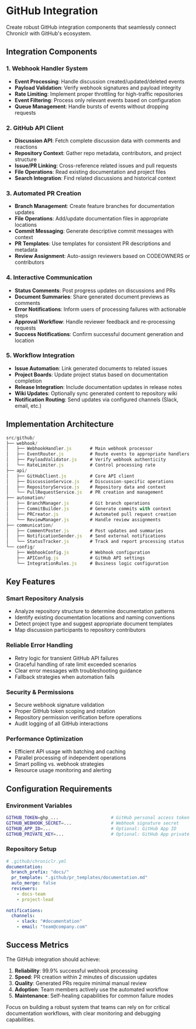 # GitHub Integration

Create robust GitHub integration components that seamlessly connect Chroniclr with GitHub's ecosystem.

## Integration Components

### 1. Webhook Handler System
- **Event Processing**: Handle discussion created/updated/deleted events
- **Payload Validation**: Verify webhook signatures and payload integrity  
- **Rate Limiting**: Implement proper throttling for high-traffic repositories
- **Event Filtering**: Process only relevant events based on configuration
- **Queue Management**: Handle bursts of events without dropping requests

### 2. GitHub API Client
- **Discussion API**: Fetch complete discussion data with comments and reactions
- **Repository Context**: Gather repo metadata, contributors, and project structure
- **Issue/PR Linking**: Cross-reference related issues and pull requests
- **File Operations**: Read existing documentation and project files
- **Search Integration**: Find related discussions and historical context

### 3. Automated PR Creation
- **Branch Management**: Create feature branches for documentation updates
- **File Operations**: Add/update documentation files in appropriate locations
- **Commit Messaging**: Generate descriptive commit messages with context
- **PR Templates**: Use templates for consistent PR descriptions and metadata
- **Review Assignment**: Auto-assign reviewers based on CODEOWNERS or contributors

### 4. Interactive Communication
- **Status Comments**: Post progress updates on discussions and PRs
- **Document Summaries**: Share generated document previews as comments
- **Error Notifications**: Inform users of processing failures with actionable steps
- **Approval Workflow**: Handle reviewer feedback and re-processing requests
- **Success Notifications**: Confirm successful document generation and location

### 5. Workflow Integration
- **Issue Automation**: Link generated documents to related issues
- **Project Boards**: Update project status based on documentation completion
- **Release Integration**: Include documentation updates in release notes
- **Wiki Updates**: Optionally sync generated content to repository wiki
- **Notification Routing**: Send updates via configured channels (Slack, email, etc.)

## Implementation Architecture

```javascript
src/github/
├── webhook/
│   ├── WebhookHandler.js       # Main webhook processor
│   ├── EventRouter.js          # Route events to appropriate handlers
│   ├── PayloadValidator.js     # Verify webhook authenticity
│   └── RateLimiter.js          # Control processing rate
├── api/
│   ├── GitHubClient.js         # Core API client
│   ├── DiscussionService.js    # Discussion-specific operations
│   ├── RepositoryService.js    # Repository data and context
│   └── PullRequestService.js   # PR creation and management
├── automation/
│   ├── BranchManager.js        # Git branch operations
│   ├── CommitBuilder.js        # Generate commits with context
│   ├── PRCreator.js            # Automated pull request creation
│   └── ReviewManager.js        # Handle review assignments
├── communication/
│   ├── CommentPoster.js        # Post updates and summaries
│   ├── NotificationSender.js   # Send external notifications
│   └── StatusTracker.js        # Track and report processing status
└── config/
    ├── WebhookConfig.js        # Webhook configuration
    ├── APIConfig.js            # GitHub API settings
    └── IntegrationRules.js     # Business logic configuration
```

## Key Features

### Smart Repository Analysis
- Analyze repository structure to determine documentation patterns
- Identify existing documentation locations and naming conventions
- Detect project type and suggest appropriate document templates
- Map discussion participants to repository contributors

### Reliable Error Handling
- Retry logic for transient GitHub API failures
- Graceful handling of rate limit exceeded scenarios
- Clear error messages with troubleshooting guidance
- Fallback strategies when automation fails

### Security & Permissions
- Secure webhook signature validation
- Proper GitHub token scoping and rotation
- Repository permission verification before operations
- Audit logging of all GitHub interactions

### Performance Optimization
- Efficient API usage with batching and caching
- Parallel processing of independent operations
- Smart polling vs. webhook strategies
- Resource usage monitoring and alerting

## Configuration Requirements

### Environment Variables
```bash
GITHUB_TOKEN=ghp_...                    # GitHub personal access token
GITHUB_WEBHOOK_SECRET=...               # Webhook signature secret
GITHUB_APP_ID=...                       # Optional: GitHub App ID
GITHUB_PRIVATE_KEY=...                  # Optional: GitHub App private key
```

### Repository Setup
```yaml
# .github/chroniclr.yml
documentation:
  branch_prefix: "docs/"
  pr_template: ".github/pr_templates/documentation.md"
  auto_merge: false
  reviewers:
    - docs-team
    - project-lead
  
notifications:
  channels:
    - slack: "#documentation"
    - email: "team@company.com"
```

## Success Metrics

The GitHub integration should achieve:
1. **Reliability**: 99.9% successful webhook processing
2. **Speed**: PR creation within 2 minutes of discussion updates  
3. **Quality**: Generated PRs require minimal manual review
4. **Adoption**: Team members actively use the automated workflow
5. **Maintenance**: Self-healing capabilities for common failure modes

Focus on building a robust system that teams can rely on for critical documentation workflows, with clear monitoring and debugging capabilities.